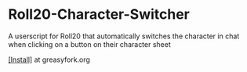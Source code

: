 # Roll20-Character-Switcher
A userscript for Roll20 that automatically switches the character in chat when clicking on a button on their character sheet

[[Install]](https://greasyfork.org/en/scripts/27024-roll20-character-switcher) at greasyfork.org
